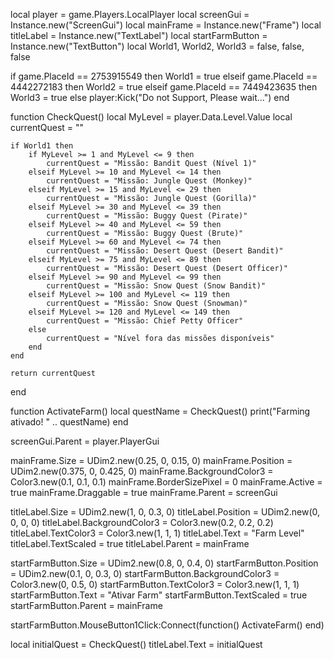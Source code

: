 local player = game.Players.LocalPlayer
local screenGui = Instance.new("ScreenGui")
local mainFrame = Instance.new("Frame")
local titleLabel = Instance.new("TextLabel")
local startFarmButton = Instance.new("TextButton")
local World1, World2, World3 = false, false, false

if game.PlaceId == 2753915549 then
    World1 = true
elseif game.PlaceId == 4442272183 then
    World2 = true
elseif game.PlaceId == 7449423635 then
    World3 = true
else
    player:Kick("Do not Support, Please wait...")
end

function CheckQuest() 
    local MyLevel = player.Data.Level.Value
    local currentQuest = ""

    if World1 then
        if MyLevel >= 1 and MyLevel <= 9 then
            currentQuest = "Missão: Bandit Quest (Nível 1)"
        elseif MyLevel >= 10 and MyLevel <= 14 then
            currentQuest = "Missão: Jungle Quest (Monkey)"
        elseif MyLevel >= 15 and MyLevel <= 29 then
            currentQuest = "Missão: Jungle Quest (Gorilla)"
        elseif MyLevel >= 30 and MyLevel <= 39 then
            currentQuest = "Missão: Buggy Quest (Pirate)"
        elseif MyLevel >= 40 and MyLevel <= 59 then
            currentQuest = "Missão: Buggy Quest (Brute)"
        elseif MyLevel >= 60 and MyLevel <= 74 then
            currentQuest = "Missão: Desert Quest (Desert Bandit)"
        elseif MyLevel >= 75 and MyLevel <= 89 then
            currentQuest = "Missão: Desert Quest (Desert Officer)"
        elseif MyLevel >= 90 and MyLevel <= 99 then
            currentQuest = "Missão: Snow Quest (Snow Bandit)"
        elseif MyLevel >= 100 and MyLevel <= 119 then
            currentQuest = "Missão: Snow Quest (Snowman)"
        elseif MyLevel >= 120 and MyLevel <= 149 then
            currentQuest = "Missão: Chief Petty Officer"
        else
            currentQuest = "Nível fora das missões disponíveis"
        end
    end

    return currentQuest
end

function ActivateFarm()
    local questName = CheckQuest()
    print("Farming ativado! " .. questName)
end

screenGui.Parent = player.PlayerGui

mainFrame.Size = UDim2.new(0.25, 0, 0.15, 0)
mainFrame.Position = UDim2.new(0.375, 0, 0.425, 0)
mainFrame.BackgroundColor3 = Color3.new(0.1, 0.1, 0.1)
mainFrame.BorderSizePixel = 0
mainFrame.Active = true
mainFrame.Draggable = true
mainFrame.Parent = screenGui

titleLabel.Size = UDim2.new(1, 0, 0.3, 0)
titleLabel.Position = UDim2.new(0, 0, 0, 0)
titleLabel.BackgroundColor3 = Color3.new(0.2, 0.2, 0.2)
titleLabel.TextColor3 = Color3.new(1, 1, 1)
titleLabel.Text = "Farm Level"
titleLabel.TextScaled = true
titleLabel.Parent = mainFrame

startFarmButton.Size = UDim2.new(0.8, 0, 0.4, 0)
startFarmButton.Position = UDim2.new(0.1, 0, 0.3, 0)
startFarmButton.BackgroundColor3 = Color3.new(0, 0.5, 0)
startFarmButton.TextColor3 = Color3.new(1, 1, 1)
startFarmButton.Text = "Ativar Farm"
startFarmButton.TextScaled = true
startFarmButton.Parent = mainFrame

startFarmButton.MouseButton1Click:Connect(function()
    ActivateFarm()
end)

local initialQuest = CheckQuest()
titleLabel.Text = initialQuest
